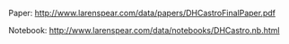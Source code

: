 Paper: http://www.larenspear.com/data/papers/DHCastroFinalPaper.pdf

Notebook: http://www.larenspear.com/data/notebooks/DHCastro.nb.html
